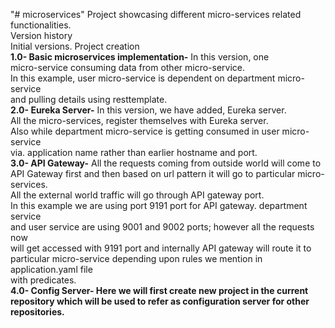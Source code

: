 "# microservices" 
Project showcasing different micro-services related functionalities. <br>
Version history<br>
Initial versions. Project creation <br>
<b>1.0- Basic microservices implementation-</b> In this version, one <br>micro-service consuming data from other micro-service. <br>
In this example, user micro-service is dependent on department micro-service <br>
and pulling details using resttemplate.<br>
<b>2.0- Eureka Server-</b> In this version, we have added, Eureka server.<br>
All the micro-services, register themselves with Eureka server.<br>
Also while department micro-service is getting consumed in user micro-service <br>
via. application name rather than earlier hostname and port.<br>
<b>3.0- API Gateway-</b> All the requests coming from outside world will come to <br>
API Gateway first and then based on url pattern it will go to particular micro-services. <br>
All the external world traffic will go through API gateway port.<br>
In this example we are using port 9191 port for API gateway. department service <br>
and user service are using 9001 and 9002 ports; however all the requests now <br>
will get accessed with 9191 port and internally API gateway will route it to <br>
particular micro-service depending upon rules we mention in application.yaml file <br>
with predicates.<br>
<b>4.0- Config Server- Here we will first create new project in the current <br> repository which will be used to refer as configuration server for other <br> repositories.<br>




